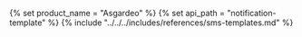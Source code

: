{% set product_name = "Asgardeo" %}
{% set api_path = "notification-template" %}
{% include "../../../includes/references/sms-templates.md" %}
